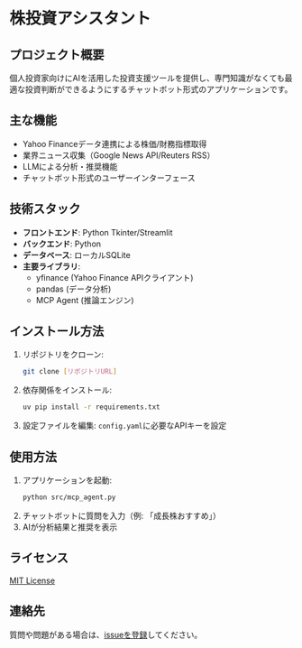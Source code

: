 # 株投資アシスタント

## プロジェクト概要
個人投資家向けにAIを活用した投資支援ツールを提供し、専門知識がなくても最適な投資判断ができるようにするチャットボット形式のアプリケーションです。

## 主な機能
- Yahoo Financeデータ連携による株価/財務指標取得
- 業界ニュース収集（Google News API/Reuters RSS）
- LLMによる分析・推奨機能
- チャットボット形式のユーザーインターフェース

## 技術スタック
- **フロントエンド**: Python Tkinter/Streamlit
- **バックエンド**: Python
- **データベース**: ローカルSQLite
- **主要ライブラリ**:
  - yfinance (Yahoo Finance APIクライアント)
  - pandas (データ分析)
  - MCP Agent (推論エンジン)

## インストール方法
1. リポジトリをクローン:
   ```bash
   git clone [リポジトリURL]
   ```
2. 依存関係をインストール:
   ```bash
   uv pip install -r requirements.txt
   ```
3. 設定ファイルを編集:
   `config.yaml`に必要なAPIキーを設定

## 使用方法
1. アプリケーションを起動:
   ```bash
   python src/mcp_agent.py
   ```
2. チャットボットに質問を入力（例: 「成長株おすすめ」）
3. AIが分析結果と推奨を表示

## ライセンス
[MIT License](LICENSE)

## 連絡先
質問や問題がある場合は、[issueを登録](issues)してください。
